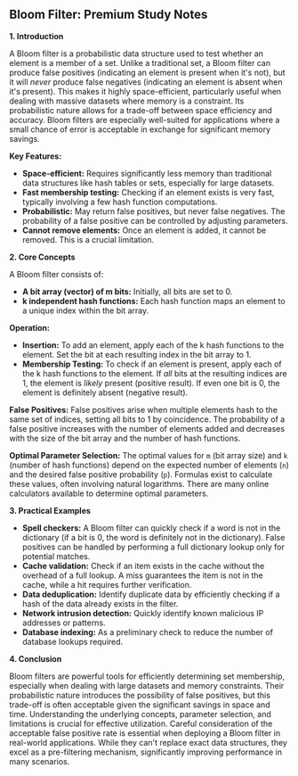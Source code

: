 ## Bloom Filter: Premium Study Notes

**1. Introduction**

A Bloom filter is a probabilistic data structure used to test whether an element is a member of a set.  Unlike a traditional set, a Bloom filter can produce false positives (indicating an element is present when it's not), but it will *never* produce false negatives (indicating an element is absent when it's present).  This makes it highly space-efficient, particularly useful when dealing with massive datasets where memory is a constraint.  Its probabilistic nature allows for a trade-off between space efficiency and accuracy.  Bloom filters are especially well-suited for applications where a small chance of error is acceptable in exchange for significant memory savings.

**Key Features:**

* **Space-efficient:**  Requires significantly less memory than traditional data structures like hash tables or sets, especially for large datasets.
* **Fast membership testing:**  Checking if an element exists is very fast, typically involving a few hash function computations.
* **Probabilistic:**  May return false positives, but never false negatives.  The probability of a false positive can be controlled by adjusting parameters.
* **Cannot remove elements:** Once an element is added, it cannot be removed.  This is a crucial limitation.

**2. Core Concepts**

A Bloom filter consists of:

* **A bit array (vector) of m bits:** Initially, all bits are set to 0.
* **k independent hash functions:** Each hash function maps an element to a unique index within the bit array.

**Operation:**

* **Insertion:** To add an element, apply each of the k hash functions to the element.  Set the bit at each resulting index in the bit array to 1.
* **Membership Testing:** To check if an element is present, apply each of the k hash functions to the element.  If *all* bits at the resulting indices are 1, the element is *likely* present (positive result). If even one bit is 0, the element is definitely absent (negative result).


**False Positives:**  False positives arise when multiple elements hash to the same set of indices, setting all bits to 1 by coincidence. The probability of a false positive increases with the number of elements added and decreases with the size of the bit array and the number of hash functions.

**Optimal Parameter Selection:**  The optimal values for `m` (bit array size) and `k` (number of hash functions) depend on the expected number of elements (`n`) and the desired false positive probability (`p`).  Formulas exist to calculate these values, often involving natural logarithms.  There are many online calculators available to determine optimal parameters.


**3. Practical Examples**

* **Spell checkers:**  A Bloom filter can quickly check if a word is not in the dictionary (if a bit is 0, the word is definitely not in the dictionary).  False positives can be handled by performing a full dictionary lookup only for potential matches.
* **Cache validation:**  Check if an item exists in the cache without the overhead of a full lookup.  A miss guarantees the item is not in the cache, while a hit requires further verification.
* **Data deduplication:**  Identify duplicate data by efficiently checking if a hash of the data already exists in the filter.
* **Network intrusion detection:**  Quickly identify known malicious IP addresses or patterns.
* **Database indexing:**  As a preliminary check to reduce the number of database lookups required.


**4. Conclusion**

Bloom filters are powerful tools for efficiently determining set membership, especially when dealing with large datasets and memory constraints. Their probabilistic nature introduces the possibility of false positives, but this trade-off is often acceptable given the significant savings in space and time.  Understanding the underlying concepts, parameter selection, and limitations is crucial for effective utilization.  Careful consideration of the acceptable false positive rate is essential when deploying a Bloom filter in real-world applications.  While they can't replace exact data structures, they excel as a pre-filtering mechanism, significantly improving performance in many scenarios.